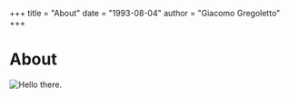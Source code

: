 +++
title = "About"
date = "1993-08-04"
author = "Giacomo Gregoletto"
+++

# About

![Hello there.](https://media.giphy.com/media/v1.Y2lkPTc5MGI3NjExODYxNjA1YWVjYzQxMGExN2UyZTRkMzkxMzU0YTRkZGVjMzcxMzFiNiZjdD1n/xTiIzJSKB4l7xTouE8/giphy.gif "Were you expecting something different?")
